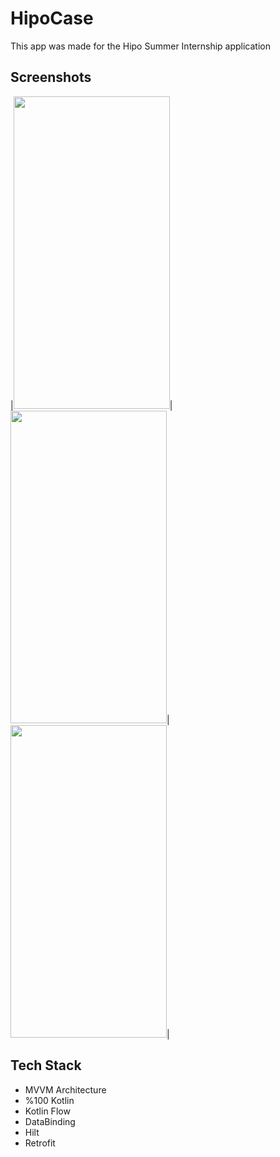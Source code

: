 # HipoCase

This app was made for the Hipo Summer Internship application

## Screenshots
|<img src="https://user-images.githubusercontent.com/58326260/178850522-38d547bd-d8bc-4745-b38b-59b09283d4a4.png" width="250" height="500"/>|<img src="https://user-images.githubusercontent.com/58326260/178850599-fd57d34a-c991-4bef-a07d-d76ac00310d9.png" width="250" height="500"/>|<img src="https://user-images.githubusercontent.com/58326260/178850690-36a9eb2e-4fa4-4c11-8d9c-329005236569.png" width="250" height="500"/>|


## Tech Stack 
 - MVVM Architecture
 - %100 Kotlin 
 - Kotlin Flow
 - DataBinding
 - Hilt 
 - Retrofit
